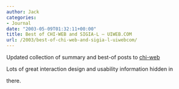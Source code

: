 ```yaml
---
author: Jack
categories:
- Journal
date: "2003-05-09T01:32:11+00:00"
title: Best of CHI-WEB and SIGIA-L – UIWEB.COM
url: /2003/best-of-chi-web-and-sigia-l-uiwebcom/
---
```


Updated collection of summary and best-of posts to [chi-web][1]

Lots of great interaction design and usability information hidden in

there.

 [1]: //www.uiweb.com/other/chiweb.htm”